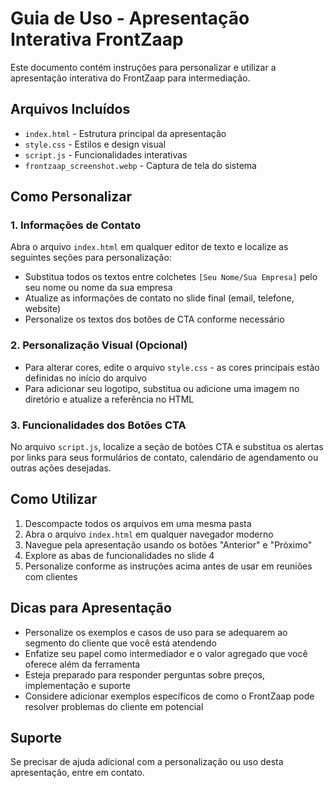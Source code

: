 # Guia de Uso - Apresentação Interativa FrontZaap

Este documento contém instruções para personalizar e utilizar a apresentação interativa do FrontZaap para intermediação.

## Arquivos Incluídos

- `index.html` - Estrutura principal da apresentação
- `style.css` - Estilos e design visual
- `script.js` - Funcionalidades interativas
- `frontzaap_screenshot.webp` - Captura de tela do sistema

## Como Personalizar

### 1. Informações de Contato

Abra o arquivo `index.html` em qualquer editor de texto e localize as seguintes seções para personalização:

- Substitua todos os textos entre colchetes `[Seu Nome/Sua Empresa]` pelo seu nome ou nome da sua empresa
- Atualize as informações de contato no slide final (email, telefone, website)
- Personalize os textos dos botões de CTA conforme necessário

### 2. Personalização Visual (Opcional)

- Para alterar cores, edite o arquivo `style.css` - as cores principais estão definidas no início do arquivo
- Para adicionar seu logotipo, substitua ou adicione uma imagem no diretório e atualize a referência no HTML

### 3. Funcionalidades dos Botões CTA

No arquivo `script.js`, localize a seção de botões CTA e substitua os alertas por links para seus formulários de contato, calendário de agendamento ou outras ações desejadas.

## Como Utilizar

1. Descompacte todos os arquivos em uma mesma pasta
2. Abra o arquivo `index.html` em qualquer navegador moderno
3. Navegue pela apresentação usando os botões "Anterior" e "Próximo"
4. Explore as abas de funcionalidades no slide 4
5. Personalize conforme as instruções acima antes de usar em reuniões com clientes

## Dicas para Apresentação

- Personalize os exemplos e casos de uso para se adequarem ao segmento do cliente que você está atendendo
- Enfatize seu papel como intermediador e o valor agregado que você oferece além da ferramenta
- Esteja preparado para responder perguntas sobre preços, implementação e suporte
- Considere adicionar exemplos específicos de como o FrontZaap pode resolver problemas do cliente em potencial

## Suporte

Se precisar de ajuda adicional com a personalização ou uso desta apresentação, entre em contato.
